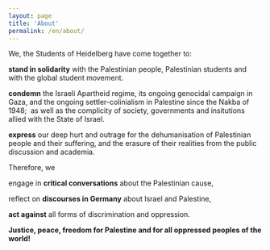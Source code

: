 ```yaml
---
layout: page
title: 'About'
permalink: /en/about/
---
```


We, the Students of Heidelberg have come together to:

**stand in solidarity** with the Palestinian people, Palestinian students and with the global student movement. 

**condemn** the Israeli Apartheid regime, its ongoing genocidal campaign in Gaza, and the ongoing settler-colinialism in Palestine since the Nakba of 1948;  as well as the complicity of society, governments and insitutions allied with the State of Israel.

**express** our deep hurt and outrage for the dehumanisation of Palestinian people and their suffering, and the erasure of their realities from the public discussion and academia.

Therefore, we

engage in **critical conversations** about the Palestinian cause,

reflect on **discourses in Germany** about Israel and Palestine,

**act against** all forms of discrimination and oppression.

**Justice, peace, freedom for Palestine and for all oppressed peoples of the world!**
